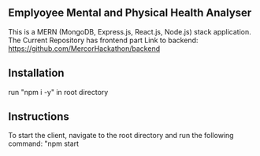 ## Emplyoyee Mental and Physical Health Analyser

This is a MERN (MongoDB, Express.js, React.js, Node.js) stack application.
The Current Repository has frontend part
Link to backend: https://github.com/MercorHackathon/backend

## Installation
run "npm i -y" in root directory


## Instructions

To start the client, navigate to the root directory and run the following command: "npm start
